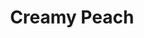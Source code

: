 ---
language: id
layout: product-item
title: Creamy Peach
description: Description in &amp; Creamy Peach
keyword: keyword in Creamy Peach
image: /images/SPLIT-FACE-8-Creamy-Chocolate.jpg
sub-title: Creamy Peach
article-1: Height &#58; 6″, 8″, 12″ x Random <br>Length &#58; 4″ - 24″ <br>Thickness &#58; 3/8″ - 3/4″ <br>Color &#58; Milk chocolate color with small percentage of cream color
title-right: Creamy Peach
article-right: Creamy Peach
title-2: Creamy Peach
article-2: Creamy Peach
article-3: Creamy Peach
alt-slide1: Creamy Peach
alt-slide2: Creamy Peach
alt-slide3: Creamy Peach
slide1: /images/SPLIT-FACE-8-Creamy-Chocolate.jpg
slide2: /images/SPLIT-FACE-8-Creamy-Chocolate.jpg
slide3: /images/SPLIT-FACE-8-Creamy-Chocolate.jpg
---